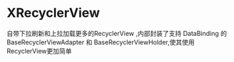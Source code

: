 # XRecyclerView
自带下拉刷新和上拉加载更多的RecyclerView ,内部封装了支持 DataBinding 的 BaseRecyclerViewAdapter 和 BaseRecyclerViewHolder,使其使用RecyclerView更加简单
